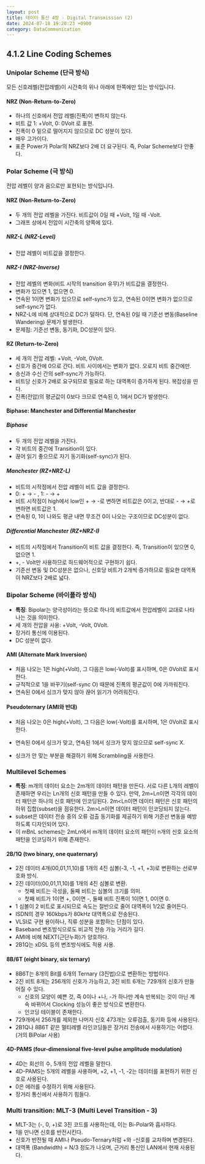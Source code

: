 ```yaml
---
layout: post
title: 데이터 통신 4장 - Digital Transmission (2)
date: 2024-07-18 19:20:23 +0900
category: DataCommunication
---
```

## 4.1.2 Line Coding Schemes

### Unipolar Scheme (단극 방식)
모든 신호레벨(전압레벨)이 시간축의 위나 아래에 한쪽에만 있는 방식입니다.

#### NRZ (Non-Return-to-Zero)
- 하나의 신호에서 전압 레벨(진폭)이 변하지 않는다.
- 비트 값 1: +Volt, 0: 0Volt 로 표현.
- 진폭이 0 밑으로 떨어지지 않으므로 DC 성분이 있다.
- 매우 고가이다.
- 표준 Power가 Polar의 NRZ보다 2배 더 요구된다. 즉, Polar Scheme보다 안좋다.

### Polar Scheme (극 방식)
전압 레벨이 양과 음으로만 표현되는 방식입니다.

#### NRZ (Non-Return-to-Zero)
- 두 개의 전압 레벨을 가진다. 비트값이 0일 때 +Volt, 1일 때 -Volt.
- 그래프 상에서 전압이 시간축의 양쪽에 있다.

##### NRZ-L (NRZ-Level)
- 전압 레벨이 비트값을 결정한다.

##### NRZ-I (NRZ-Inverse)
- 전압 레벨의 변화(비트 시작의 transition 유무)가 비트값을 결정한다.
- 변화가 있으면 1, 없으면 0.
- 연속된 1이면 변화가 있으므로 self-sync가 있고, 연속된 0이면 변화가 없으므로 self-sync가 없다.
- NRZ-L에 비해 상대적으로 DC가 덜하다. 단, 연속된 0일 때 기준선 변동(Baseline Wandering) 문제가 발생한다.
- 문제점: 기준선 변동, 동기화, DC성분이 있다.

#### RZ (Return-to-Zero)
- 세 개의 전압 레벨: +Volt, -Volt, 0Volt.
- 신호가 중간에 0으로 간다. 비트 사이에서는 변화가 없다. 오로지 비트 중간에만.
- 송신과 수신 간의 self-sync가 가능하다.
- 비트당 신호가 2배로 요구되므로 필요로 하는 대역폭이 증가하게 된다. 복잡성을 띤다.
- 진폭(전압)의 평균값이 0보다 크므로 연속된 0, 1에서 DC가 발생한다.

#### Biphase: Manchester and Differential Manchester

##### Biphase
- 두 개의 전압 레벨을 가진다.
- 각 비트의 중간에 Transition이 있다.
- 끊어 읽기 좋으므로 자기 동기화(self-sync)가 된다.

##### Manchester (RZ+NRZ-L)
- 비트의 시작점에서 전압 레벨이 비트 값을 결정한다.
- 0: + → - , 1: - → + 
- 비트 시작점이 high에서 low인 + → -로 변하면 비트값은 0이고, 반대로 - → +로 변하면 비트값은 1.
- 연속된 0, 1이 나와도 평균 내면 무조건 0이 나오는 구조이므로 DC성분이 없다.

##### Differential Manchester (RZ+NRZ-I)
- 비트의 시작점에서 Transition이 비트 값을 결정한다. 즉, Transition이 있으면 0, 없으면 1.
- +, - Volt만 사용하므로 하드웨어적으로 구현하기 쉽다.
- 기준선 변동 및 DC성분은 없으나, 신호당 비트가 2개씩 증가하므로 필요한 대역폭이 NRZ보다 2배로 넓다.

### Bipolar Scheme (바이폴라 방식)
- **특징**: Bipolar는 양극성이라는 뜻으로 하나의 비트값에서 전압레벨이 교대로 나타나는 것을 의미한다.
- 세 개의 전압을 사용: +Volt, -Volt, 0Volt.
- 장거리 통신에 이용된다.
- DC 성분이 없다.

#### AMI (Alternate Mark Inversion)
- 처음 나오는 1은 high(+Volt), 그 다음은 low(-Volt)를 표시하며, 0은 0Volt로 표시한다.
- 규칙적으로 1을 바꾸기(self-sync O) 때문에 진폭의 평균값이 0에 가까워진다.
- 연속된 0에서 싱크가 맞지 않아 끊어 읽기가 어려워진다.

#### Pseudoternary (AMI와 반대)
- 처음 나오는 0은 high(+Volt), 그 다음은 low(-Volt)를 표시하며, 1은 0Volt로 표시한다.
- 연속된 0에서 싱크가 맞고, 연속된 1에서 싱크가 맞지 않으므로 self-sync X.

- 싱크가 안 맞는 부분을 해결하기 위해 Scrambling을 사용한다.

### Multilevel Schemes
- **특징**: m개의 데이터 요소는 2m개의 데이터 패턴을 만든다. 서로 다른 L개의 레벨이 존재하면 우리는 Ln개의 신호 패턴을 만들 수 있다. 만약, 2m=Ln이면 각각의 데이터 패턴은 하나의 신호 패턴에 인코딩된다. 2m<Ln이면 데이터 패턴은 신호 패턴의 하위 집합(subset)을 점유한다. 2m>Ln이면 데이터 패턴이 인코딩되지 않는다.
- subset은 데이터 전송 중의 오류 검출 동기화를 제공하기 위해 기준선 변동을 예방하도록 디자인되어 있다.
- 이 mBnL schemes는 2mLn에서 m개의 데이터 요소의 패턴이 n개의 신호 요소의 패턴을 인코딩하기 위해 존재한다.

#### 2B/1Q (two binary, one quaternary)
- 2진 데이터 4개(00,01,11,10)를 1개의 4진 심볼(-3, -1, +1, +3)로 변환하는 선로부호화 방식.
- 2진 데이터(00,01,11,10)를 1개의 4진 심볼로 변환.
  - 첫째 비트는 극성을, 둘째 비트는 심볼의 크기를 의미.
  - 첫째 비트가 1이면 +, 0이면 -, 둘째 비트 진폭이 1이면 1, 0이면 0.
- 1 심볼이 2 비트로 표시되므로 속도는 절반으로 줄어 대역폭이 1/2로 줄어든다.
- ISDN의 경우 160kbps가 80kHz 대역폭으로 전송된다.
- VLSI로 구현 용이하나, 직류 성분을 포함하는 단점이 있다.
- Baseband 변조방식으로도 비교적 전송 가능 거리가 길다.
- AMI에 비해 NEXT(근단누화)가 양호하다.
- 2B1Q는 xDSL 등의 변조방식에도 적용 사용.

#### 8B/6T (eight binary, six ternary)
- 8B6T는 8개의 Bit를 6개의 Ternary (3진법)으로 변환하는 방법이다.
- 2진 비트 8개는 256개의 신호가 가능하고, 3진 비트 6개는 729개의 신호가 만들어질 수 있다.
  - 신호의 모양이 예쁜 것, 즉 0이나 +나, -가 하나만 계속 반복되는 것이 아닌 계속 바뀌어서 Clocking 성능이 좋은 방식으로 변환한다.
  - 인코딩 테이블이 존재한다.
- 729개에서 256개를 제외한 나머지 신호 473개는 오류검출, 동기화 등에 사용된다.
- 2B1Q나 8B6T 같은 멀티레벨 라인코딩들은 장거리 전송에서 사용하기는 어렵다. (거의 BiPolar 사용)

#### 4D-PAMS (four-dimensional five-level pulse amplitude modulation)
- 4D는 회선의 수, 5개의 전압 레벨을 말한다.
- 4D-PAMS는 5개의 레벨을 사용하며, +2, +1, -1, -2는 데이터를 표현하기 위한 신호로 사용된다.
- 0은 에러를 수정하기 위해 사용된다.
- 장거리 통신에서 사용하기 힘들다.

### Multi transition: MLT-3 (Multi Level Transition - 3)
- MLT-3는 (-, 0, +)로 3진 코드를 사용하는데, 이는 Bi-Polar와 흡사하다.
- 1을 만나면 신호를 반전시킨다.
- 신호가 반전될 때 AMI나 Pseudo-Ternary처럼 +와 -신호를 교차하며 변경된다.
- 대역폭 (Bandwidth) = N/3 정도가 나오며, 근거리 통신인 LAN에서 현재 사용된다.